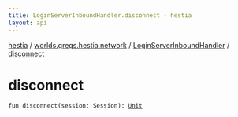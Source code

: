 ```yaml
---
title: LoginServerInboundHandler.disconnect - hestia
layout: api
---
```


<div class='api-docs-breadcrumbs'><a href="../../index.html">hestia</a> / <a href="../index.html">worlds.gregs.hestia.network</a> / <a href="index.html">LoginServerInboundHandler</a> / <a href="./disconnect.html">disconnect</a></div>

# disconnect

<div class="signature"><code><span class="keyword">fun </span><span class="identifier">disconnect</span><span class="symbol">(</span><span class="parameterName" id="worlds.gregs.hestia.network.LoginServerInboundHandler$disconnect(world.gregs.hestia.core.network.Session)/session">session</span><span class="symbol">:</span>&nbsp;<span class="identifier">Session</span><span class="symbol">)</span><span class="symbol">: </span><a href="https://kotlinlang.org/api/latest/jvm/stdlib/kotlin/-unit/index.html"><span class="identifier">Unit</span></a></code></div>

